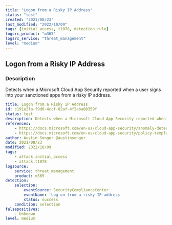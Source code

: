 ```yaml
---
title: "Logon from a Risky IP Address"
status: "test"
created: "2021/08/23"
last_modified: "2022/10/09"
tags: [initial_access, t1078, detection_rule]
logsrc_product: "m365"
logsrc_service: "threat_management"
level: "medium"
---
```


## Logon from a Risky IP Address

### Description

Detects when a Microsoft Cloud App Security reported when a user signs into your sanctioned apps from a risky IP address.

```yml
title: Logon from a Risky IP Address
id: c191e2fa-f9d6-4ccf-82af-4f2aba08359f
status: test
description: Detects when a Microsoft Cloud App Security reported when a user signs into your sanctioned apps from a risky IP address.
references:
    - https://docs.microsoft.com/en-us/cloud-app-security/anomaly-detection-policy
    - https://docs.microsoft.com/en-us/cloud-app-security/policy-template-reference
author: Austin Songer @austinsonger
date: 2021/08/23
modified: 2022/10/09
tags:
    - attack.initial_access
    - attack.t1078
logsource:
    service: threat_management
    product: m365
detection:
    selection:
        eventSource: SecurityComplianceCenter
        eventName: 'Log on from a risky IP address'
        status: success
    condition: selection
falsepositives:
    - Unknown
level: medium

```
